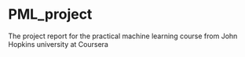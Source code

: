 PML_project
===========

The project report for the practical machine learning course from John Hopkins university at Coursera
